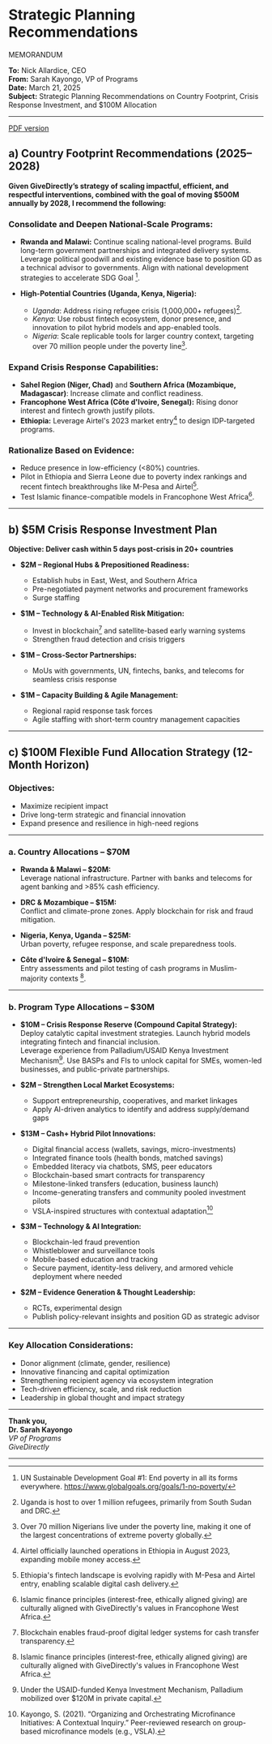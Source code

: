 # Strategic Planning Recommendations

MEMORANDUM 

**To:** Nick Allardice, CEO  
**From:** Sarah Kayongo, VP of Programs  
**Date:** March 21, 2025  
**Subject:** Strategic Planning Recommendations on Country Footprint, Crisis Response Investment, and $100M Allocation  

---

[PDF version](Task1.pdf)

## a) Country Footprint Recommendations (2025–2028)

**Given GiveDirectly’s strategy of scaling impactful, efficient, and respectful interventions, combined with the goal of moving $500M annually by 2028, I recommend the following:**

### Consolidate and Deepen National-Scale Programs:
- **Rwanda and Malawi:** Continue scaling national-level programs. Build long-term government partnerships and integrated delivery systems. Leverage political goodwill and existing evidence base to position GD as a technical advisor to governments. Align with national development strategies to accelerate SDG Goal [^1].

- **High-Potential Countries (Uganda, Kenya, Nigeria):**
  - *Uganda*: Address rising refugee crisis (1,000,000+ refugees)[^2].
  - *Kenya*: Use robust fintech ecosystem, donor presence, and innovation to pilot hybrid models and app-enabled tools.
  - *Nigeria*: Scale replicable tools for larger country context, targeting over 70 million people under the poverty line[^3].

### Expand Crisis Response Capabilities:
- **Sahel Region (Niger, Chad)** and **Southern Africa (Mozambique, Madagascar)**: Increase climate and conflict readiness.
- **Francophone West Africa (Côte d'Ivoire, Senegal):** Rising donor interest and fintech growth justify pilots.
- **Ethiopia:** Leverage Airtel's 2023 market entry[^4] to design IDP-targeted programs.

### Rationalize Based on Evidence:
- Reduce presence in low-efficiency (<80%) countries.
- Pilot in Ethiopia and Sierra Leone due to poverty index rankings and recent fintech breakthroughs like M-Pesa and Airtel[^5].
- Test Islamic finance-compatible models in Francophone West Africa[^6].

---

## b) $5M Crisis Response Investment Plan

**Objective: Deliver cash within 5 days post-crisis in 20+ countries**

- **$2M – Regional Hubs & Prepositioned Readiness:**
  - Establish hubs in East, West, and Southern Africa
  - Pre-negotiated payment networks and procurement frameworks
  - Surge staffing

- **$1M – Technology & AI-Enabled Risk Mitigation:**
  - Invest in blockchain[^7] and satellite-based early warning systems
  - Strengthen fraud detection and crisis triggers

- **$1M – Cross-Sector Partnerships:**
  - MoUs with governments, UN, fintechs, banks, and telecoms for seamless crisis response

- **$1M – Capacity Building & Agile Management:**
  - Regional rapid response task forces
  - Agile staffing with short-term country management capacities

---

## c) $100M Flexible Fund Allocation Strategy (12-Month Horizon)

### Objectives:
- Maximize recipient impact
- Drive long-term strategic and financial innovation
- Expand presence and resilience in high-need regions

---

### **a. Country Allocations – $70M**

- **Rwanda & Malawi – $20M:**  
  Leverage national infrastructure. Partner with banks and telecoms for agent banking and >85% cash efficiency.

- **DRC & Mozambique – $15M:**  
  Conflict and climate-prone zones. Apply blockchain for risk and fraud mitigation.

- **Nigeria, Kenya, Uganda – $25M:**  
  Urban poverty, refugee response, and scale preparedness tools.

- **Côte d'Ivoire & Senegal – $10M:**  
  Entry assessments and pilot testing of cash programs in Muslim-majority contexts [^6].

---

### **b. Program Type Allocations – $30M**

- **$10M – Crisis Response Reserve (Compound Capital Strategy):**  
  Deploy catalytic capital investment strategies. Launch hybrid models integrating fintech and financial inclusion.  
  Leverage experience from Palladium/USAID Kenya Investment Mechanism[^8]. Use BASPs and FIs to unlock capital for SMEs, women-led businesses, and public-private partnerships.

- **$2M – Strengthen Local Market Ecosystems:**
  - Support entrepreneurship, cooperatives, and market linkages
  - Apply AI-driven analytics to identify and address supply/demand gaps

- **$13M – Cash+ Hybrid Pilot Innovations:**
  - Digital financial access (wallets, savings, micro-investments)
  - Integrated finance tools (health bonds, matched savings)
  - Embedded literacy via chatbots, SMS, peer educators
  - Blockchain-based smart contracts for transparency
  - Milestone-linked transfers (education, business launch)
  - Income-generating transfers and community pooled investment pilots
  - VSLA-inspired structures with contextual adaptation[^9]

- **$3M – Technology & AI Integration:**
  - Blockchain-led fraud prevention
  - Whistleblower and surveillance tools
  - Mobile-based education and tracking
  - Secure payment, identity-less delivery, and armored vehicle deployment where needed

- **$2M – Evidence Generation & Thought Leadership:**
  - RCTs, experimental design
  - Publish policy-relevant insights and position GD as strategic advisor

---

### Key Allocation Considerations:
- Donor alignment (climate, gender, resilience)
- Innovative financing and capital optimization
- Strengthening recipient agency via ecosystem integration
- Tech-driven efficiency, scale, and risk reduction
- Leadership in global thought and impact strategy

---

**Thank you,**  
**Dr. Sarah Kayongo**  
*VP of Programs*  
*GiveDirectly*

---

[^1]: UN Sustainable Development Goal #1: End poverty in all its forms everywhere. https://www.globalgoals.org/goals/1-no-poverty/
[^2]: Uganda is host to over 1 million refugees, primarily from South Sudan and DRC.
[^3]: Over 70 million Nigerians live under the poverty line, making it one of the largest concentrations of extreme poverty globally.
[^4]: Airtel officially launched operations in Ethiopia in August 2023, expanding mobile money access.
[^5]: Ethiopia's fintech landscape is evolving rapidly with M-Pesa and Airtel entry, enabling scalable digital cash delivery.
[^6]: Islamic finance principles (interest-free, ethically aligned giving) are culturally aligned with GiveDirectly's values in Francophone West Africa.
[^7]: Blockchain enables fraud-proof digital ledger systems for cash transfer transparency.
[^8]: Under the USAID-funded Kenya Investment Mechanism, Palladium mobilized over $120M in private capital.
[^9]: Kayongo, S. (2021). “Organizing and Orchestrating Microfinance Initiatives: A Contextual Inquiry.” Peer-reviewed research on group-based microfinance models (e.g., VSLA).